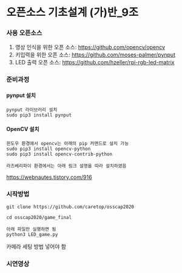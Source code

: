 # 오픈소스 기초설계 (가)반_9조

### 사용 오픈소스
1. 영상 인식을 위한 오픈 소스: https://github.com/opencv/opencv
2. 키입력을 위한 오픈 소스: https://github.com/moses-palmer/pynput
3. LED 출력 오픈 소스: https://github.com/hzeller/rpi-rgb-led-matrix




### 준비과정
#### pynput 설치
```
pynput 라이브러리 설치
sudo pip3 install pynput
```
#### OpenCV 설치
```
윈도우 환경에서 opencv는 아래의 pip 커맨드로 설치 가능
sudo pip3 install opencv-python
sudo pip3 install opencv-contrib-python

라즈베리파이 환경에서는 아래 링크 설명을 따라 설치하였음
```
https://webnautes.tistory.com/916




### 시작방법
```
git clone https://github.com/caretop/osscap2020
```
```
cd osscap2020/game_final
```
```
아래 파일만 실행하면 됨 
python3 LED_game.py
```
카메라 세팅 방법 넣어야 함 


### 시연영상


